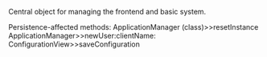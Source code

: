 Central object for managing the frontend and basic system.

Persistence-affected methods: 
   ApplicationManager (class)>>resetInstance
   ApplicationManager>>newUser:clientName:
   ConfigurationView>>saveConfiguration
